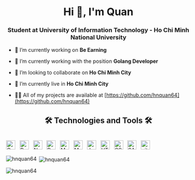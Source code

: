 <h1 align="center">Hi 👋, I'm Quan</h1>
<h3 align="center">Student at University of Information Technology - Ho Chi Minh National University</h3>

- 🔭 I’m currently working on **Be Earning**

- 🌱 I’m currently working with the position **Golang Developer**

- 👯 I’m looking to collaborate on **Ho Chi Minh City**

- 👯 I’m currently live in  **Ho Chi Minh City**

- 👨‍💻 All of my projects are available at [https://github.com/hnquan64](https://github.com/hnquan64)


<h2 align="center">🛠 Technologies and Tools 🛠</h2>
<br>
<!-- https://simpleicons.org/ -->
<span><img src="https://img.shields.io/badge/Golang-282C34?logo=go&logoColor=61DAFB" alt="Golang logo" title="Golang" height="25" /></span>
&nbsp;
<span><img src="https://img.shields.io/badge/Python-282C34?logo=python&logoColor=F7DF1E" alt="Python logo" title="Python" height="25" /></span>
&nbsp;
<span><img src="https://img.shields.io/badge/Node.js-282C34?logo=node.js&logoColor=00F200" alt="Node.js logo" title="Node.js" height="25" /></span>
&nbsp;
<span><img src="https://img.shields.io/badge/ReactJS-282C34?logo=react&logoColor=61DAFB" alt="ReactJS logo" title="ReactJS" height="25" /></span>
&nbsp;
<span><img src="https://img.shields.io/badge/MongoDB-282C34?logo=mongodb&logoColor=47A248" alt="MongoDB logo" title="MongoDB" height="25" /></span>
&nbsp;
<span><img src="https://img.shields.io/badge/MySQL-282C34?logo=mysql&logoColor=61DAFB" alt="MySQL logo" title="MySQL" height="25" /></span>
&nbsp;
<span><img src="https://img.shields.io/badge/JavaScript-282C34?logo=javascript&logoColor=F7DF1E" alt="JavaScript logo" title="JavaScript" height="25" /></span>
&nbsp;
<span><img src="https://img.shields.io/badge/HTML5-282C34?logo=html5&logoColor=E34F26" alt="HTML5 logo" title="HTML5" height="25" /></span>
&nbsp;
<span><img src="https://img.shields.io/badge/CSS3-282C34?logo=css3&logoColor=1572B6" alt="CSS3 logo" title="CSS3" height="25" /></span>
&nbsp;
<span><img src="https://img.shields.io/badge/Sass-282C34?logo=sass&logoColor=CC6699" alt="SASS logo" title="SASS" height="25" /></span>
&nbsp;
<span><img src="https://img.shields.io/badge/git-282C34?logo=git&logoColor=F05032" alt="git logo" title="git" height="25" /></span>
&nbsp;


<br>
<p><img align="left" src="https://github-readme-stats.vercel.app/api/top-langs?username=hnquan64&show_icons=true&locale=en&layout=compact" alt="hnquan64" /></p>

<p>&nbsp;<img align="center" src="https://github-readme-stats.vercel.app/api?username=hnquan64&show_icons=true&locale=en" alt="hnquan64" /></p>

<p><img align="center" src="https://github-readme-streak-stats.herokuapp.com/?user=hnquan64&" alt="hnquan64" /></p>
